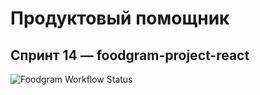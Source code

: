 # Продуктовый помощник
## Спринт 14 — foodgram-project-react

![Foodgram Workflow Status](https://github.com/anthonyhol/foodgram-project-react/actions/workflows/foodgram_workflow.yml/badge.svg?branch=master&event=push)
